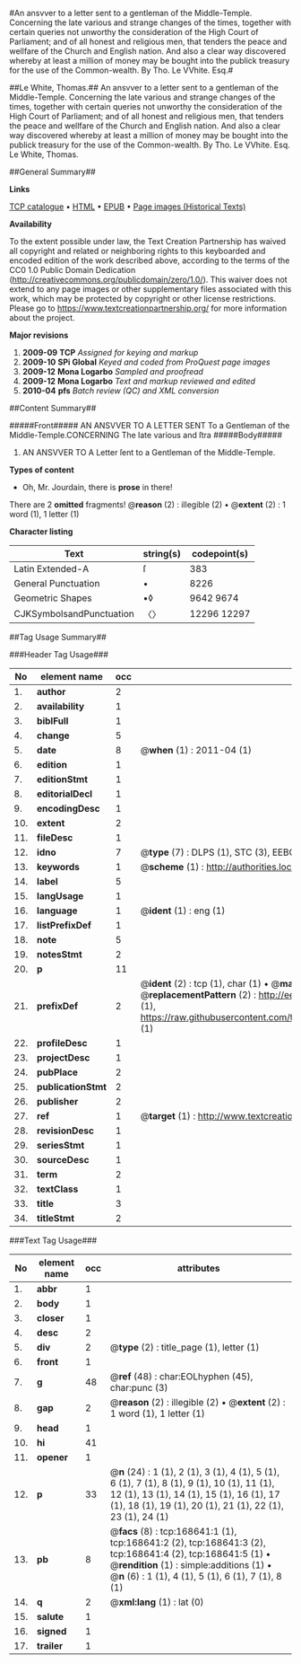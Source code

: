 #An ansvver to a letter sent to a gentleman of the Middle-Temple. Concerning the late various and strange changes of the times, together with certain queries not unworthy the consideration of the High Court of Parliament; and of all honest and religious men, that tenders the peace and wellfare of the Church and English nation. And also a clear way discovered whereby at least a million of money may be bought into the publick treasury for the use of the Common-wealth. By Tho. Le VVhite. Esq.#

##Le White, Thomas.##
An ansvver to a letter sent to a gentleman of the Middle-Temple. Concerning the late various and strange changes of the times, together with certain queries not unworthy the consideration of the High Court of Parliament; and of all honest and religious men, that tenders the peace and wellfare of the Church and English nation. And also a clear way discovered whereby at least a million of money may be bought into the publick treasury for the use of the Common-wealth. By Tho. Le VVhite. Esq.
Le White, Thomas.

##General Summary##

**Links**

[TCP catalogue](http://www.ota.ox.ac.uk/tcp/)  • 
[HTML](http://tei.it.ox.ac.uk/tcp/Texts-HTML/free/A88/A88084.html)  • 
[EPUB](http://tei.it.ox.ac.uk/tcp/Texts-EPUB/free/A88/A88084.epub) • 
[Page images (Historical Texts)](https://historicaltexts.jisc.ac.uk/eebo-99862982e)

**Availability**

To the extent possible under law, the Text Creation Partnership has waived all copyright and related or neighboring rights to this keyboarded and encoded edition of the work described above, according to the terms of the CC0 1.0 Public Domain Dedication (http://creativecommons.org/publicdomain/zero/1.0/). This waiver does not extend to any page images or other supplementary files associated with this work, which may be protected by copyright or other license restrictions. Please go to https://www.textcreationpartnership.org/ for more information about the project.

**Major revisions**

1. __2009-09__ __TCP__ *Assigned for keying and markup*
1. __2009-10__ __SPi Global__ *Keyed and coded from ProQuest page images*
1. __2009-12__ __Mona Logarbo__ *Sampled and proofread*
1. __2009-12__ __Mona Logarbo__ *Text and markup reviewed and edited*
1. __2010-04__ __pfs__ *Batch review (QC) and XML conversion*

##Content Summary##

#####Front#####
AN ANSVVER TO A LETTER SENT To a Gentleman of the Middle-Temple.CONCERNING The late various and ſtra
#####Body#####

1. AN ANSVVER TO A Letter ſent to a Gentleman of the Middle-Temple.

**Types of content**

  * Oh, Mr. Jourdain, there is **prose** in there!

There are 2 **omitted** fragments! 
 @__reason__ (2) : illegible (2)  •  @__extent__ (2) : 1 word (1), 1 letter (1)

**Character listing**


|Text|string(s)|codepoint(s)|
|---|---|---|
|Latin Extended-A|ſ|383|
|General Punctuation|•|8226|
|Geometric Shapes|▪◊|9642 9674|
|CJKSymbolsandPunctuation|〈〉|12296 12297|

##Tag Usage Summary##

###Header Tag Usage###

|No|element name|occ|attributes|
|---|---|---|---|
|1.|__author__|2||
|2.|__availability__|1||
|3.|__biblFull__|1||
|4.|__change__|5||
|5.|__date__|8| @__when__ (1) : 2011-04 (1)|
|6.|__edition__|1||
|7.|__editionStmt__|1||
|8.|__editorialDecl__|1||
|9.|__encodingDesc__|1||
|10.|__extent__|2||
|11.|__fileDesc__|1||
|12.|__idno__|7| @__type__ (7) : DLPS (1), STC (3), EEBO-CITATION (1), PROQUEST (1), VID (1)|
|13.|__keywords__|1| @__scheme__ (1) : http://authorities.loc.gov/ (1)|
|14.|__label__|5||
|15.|__langUsage__|1||
|16.|__language__|1| @__ident__ (1) : eng (1)|
|17.|__listPrefixDef__|1||
|18.|__note__|5||
|19.|__notesStmt__|2||
|20.|__p__|11||
|21.|__prefixDef__|2| @__ident__ (2) : tcp (1), char (1)  •  @__matchPattern__ (2) : ([0-9\-]+):([0-9IVX]+) (1), (.+) (1)  •  @__replacementPattern__ (2) : http://eebo.chadwyck.com/downloadtiff?vid=$1&page=$2 (1), https://raw.githubusercontent.com/textcreationpartnership/Texts/master/tcpchars.xml#$1 (1)|
|22.|__profileDesc__|1||
|23.|__projectDesc__|1||
|24.|__pubPlace__|2||
|25.|__publicationStmt__|2||
|26.|__publisher__|2||
|27.|__ref__|1| @__target__ (1) : http://www.textcreationpartnership.org/docs/. (1)|
|28.|__revisionDesc__|1||
|29.|__seriesStmt__|1||
|30.|__sourceDesc__|1||
|31.|__term__|2||
|32.|__textClass__|1||
|33.|__title__|3||
|34.|__titleStmt__|2||


###Text Tag Usage###

|No|element name|occ|attributes|
|---|---|---|---|
|1.|__abbr__|1||
|2.|__body__|1||
|3.|__closer__|1||
|4.|__desc__|2||
|5.|__div__|2| @__type__ (2) : title_page (1), letter (1)|
|6.|__front__|1||
|7.|__g__|48| @__ref__ (48) : char:EOLhyphen (45), char:punc (3)|
|8.|__gap__|2| @__reason__ (2) : illegible (2)  •  @__extent__ (2) : 1 word (1), 1 letter (1)|
|9.|__head__|1||
|10.|__hi__|41||
|11.|__opener__|1||
|12.|__p__|33| @__n__ (24) : 1 (1), 2 (1), 3 (1), 4 (1), 5 (1), 6 (1), 7 (1), 8 (1), 9 (1), 10 (1), 11 (1), 12 (1), 13 (1), 14 (1), 15 (1), 16 (1), 17 (1), 18 (1), 19 (1), 20 (1), 21 (1), 22 (1), 23 (1), 24 (1)|
|13.|__pb__|8| @__facs__ (8) : tcp:168641:1 (1), tcp:168641:2 (2), tcp:168641:3 (2), tcp:168641:4 (2), tcp:168641:5 (1)  •  @__rendition__ (1) : simple:additions (1)  •  @__n__ (6) : 1 (1), 4 (1), 5 (1), 6 (1), 7 (1), 8 (1)|
|14.|__q__|2| @__xml:lang__ (1) : lat (0)|
|15.|__salute__|1||
|16.|__signed__|1||
|17.|__trailer__|1||
